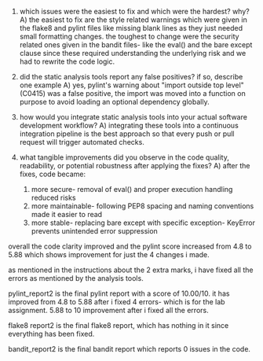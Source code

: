 1) which issues were the easiest to fix and which were the hardest? why?
A) the easiest to fix are the style related warnings which were given in the flake8 and pylint files like missing blank lines as they just needed small formatting changes. the toughest to change were the security related ones given in the bandit files- like the eval() and the bare except clause since these required understanding the underlying risk and we had to rewrite the code logic.

2) did the static analysis tools report any false positives? if so, describe one example
A) yes, pylint's warning about "import outside top level" (C0415) was a false positive, the import was moved into a function on purpose to avoid loading an optional dependency globally. 

3) how would you integrate static analysis tools into your actual software development workflow?
A) integrating these tools into a continuous integration pipeline is the best approach so that every push or pull request will trigger automated checks. 

4) what tangible improvements did you observe in the code quality, readability, or potential robustness after applying the fixes?
A) after the fixes, code became:
    1) more secure- removal of eval() and proper execution handling reduced risks
    2) more maintainable- following PEP8 spacing and naming conventions made it easier to read
    3) more stable- replacing bare except with specific exception- KeyError prevents unintended error suppression

overall the code clarity improved and the pylint score increased from 4.8 to 5.88 which shows improvement for just the 4 changes i made. 

as mentioned in the instructions about the 2 extra marks, i have fixed all the errors as mentioned by the analysis tools. 

pylint_report2 is the final pylint report with a score of 10.00/10. it has improved from 4.8 to 5.88 after i fixed 4 errors- which is for the lab assignment. 5.88 to 10 improvement after i fixed all the errors.

flake8 report2 is the final flake8 report, which has nothing in it since everything has been fixed. 

bandit_report2 is the final bandit report which reports 0 issues in the code. 

